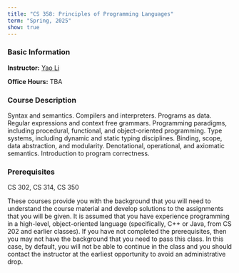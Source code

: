 ```yaml
---
title: "CS 358: Principles of Programming Languages"
term: "Spring, 2025"
show: true
---
```


### Basic Information

**Instructor:** [Yao Li](../index.html)

**Office Hours:** TBA

### Course Description

Syntax and semantics. Compilers and interpreters. Programs as data. Regular
expressions and context free grammars. Programming paradigms, including
procedural, functional, and object-oriented programming. Type systems, including
dynamic and static typing disciplines. Binding, scope, data abstraction, and
modularity. Denotational, operational, and axiomatic semantics. Introduction to
program correctness.

### Prerequisites

CS 302, CS 314, CS 350

These courses provide you with the background that you will need to understand
the course material and develop solutions to the assignments that you will be
given. It is assumed that you have experience programming in a high-level,
object-oriented language (specifically, C++ or Java, from CS 202 and earlier
classes). If you have not completed the prerequisites, then you may not have the
background that you need to pass this class. In this case, by default, you will
not be able to continue in the class and you should contact the instructor at
the earliest opportunity to avoid an administrative drop.
